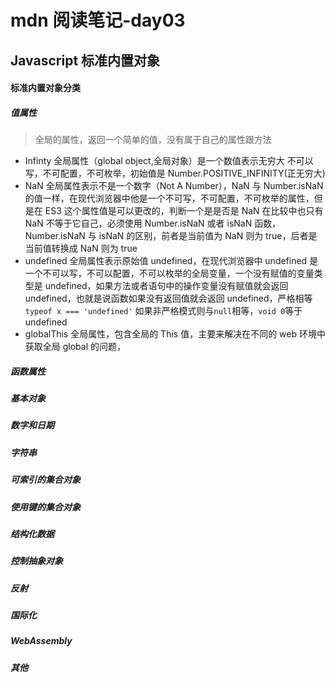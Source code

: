 # mdn 阅读笔记-day03

## Javascript 标准内置对象

#### 标准内置对象分类

##### 值属性

> 全局的属性，返回一个简单的值，没有属于自己的属性跟方法

- Infinty 全局属性（global object,全局对象）是一个数值表示无穷大 不可以写，不可配置，不可枚举，初始值是 Number.POSITIVE_INFINITY(正无穷大)
- NaN 全局属性表示不是一个数字（Not A Number），NaN 与 Number.isNaN 的值一样，在现代浏览器中他是一个不可写，不可配置，不可枚举的属性，但是在 ES3 这个属性值是可以更改的，判断一个是是否是 NaN 在比较中也只有 NaN 不等于它自己，必须使用 Number.isNaN 或者 isNaN 函数，Number.isNaN 与 isNaN 的区别，前者是当前值为 NaN 则为 true，后者是当前值转换成 NaN 则为 true
- undefined 全局属性表示原始值 undefined，在现代浏览器中 undefined 是一个不可以写，不可以配置，不可以枚举的全局变量，一个没有赋值的变量类型是 undefined，如果方法或者语句中的操作变量没有赋值就会返回 undefined，也就是说函数如果没有返回值就会返回 undefined，严格相等`typeof x === 'undefined'` 如果非严格模式则与`null`相等，`void 0`等于 undefined
- globalThis 全局属性，包含全局的 This 值，主要来解决在不同的 web 环境中获取全局 global 的问题，

##### 函数属性

##### 基本对象

##### 数字和日期

##### 字符串

##### 可索引的集合对象

##### 使用键的集合对象

##### 结构化数据

##### 控制抽象对象

##### 反射

##### 国际化

##### WebAssembly

##### 其他
